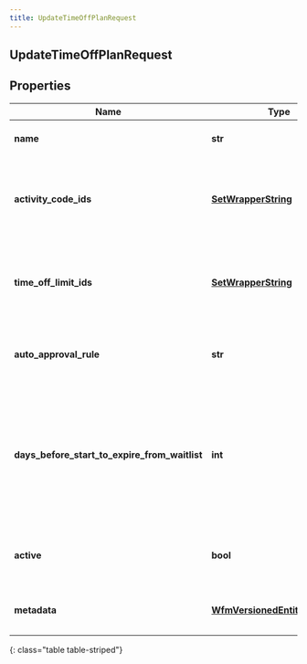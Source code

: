 ```yaml
---
title: UpdateTimeOffPlanRequest
---
```

## UpdateTimeOffPlanRequest

## Properties

|Name | Type | Description | Notes|
|------------ | ------------- | ------------- | -------------|
| **name** | **str** | The name of this time off plan. | [optional] |
| **activity_code_ids** | [**SetWrapperString**](SetWrapperString.html) | The set of activity code IDs to associate with this time off plan. | [optional] |
| **time_off_limit_ids** | [**SetWrapperString**](SetWrapperString.html) | The set of time off limit IDs to associate with this time off plan. | [optional] |
| **auto_approval_rule** | **str** | Auto approval rule for the time off plan. | [optional] |
| **days_before_start_to_expire_from_waitlist** | **int** | The number of days before the time off request start date for when the request will be expired from the waitlist. | [optional] |
| **active** | **bool** | Whether this time off plan should be used by agents. | [optional] |
| **metadata** | [**WfmVersionedEntityMetadata**](WfmVersionedEntityMetadata.html) | Version metadata for the time off plan | |
{: class="table table-striped"}


